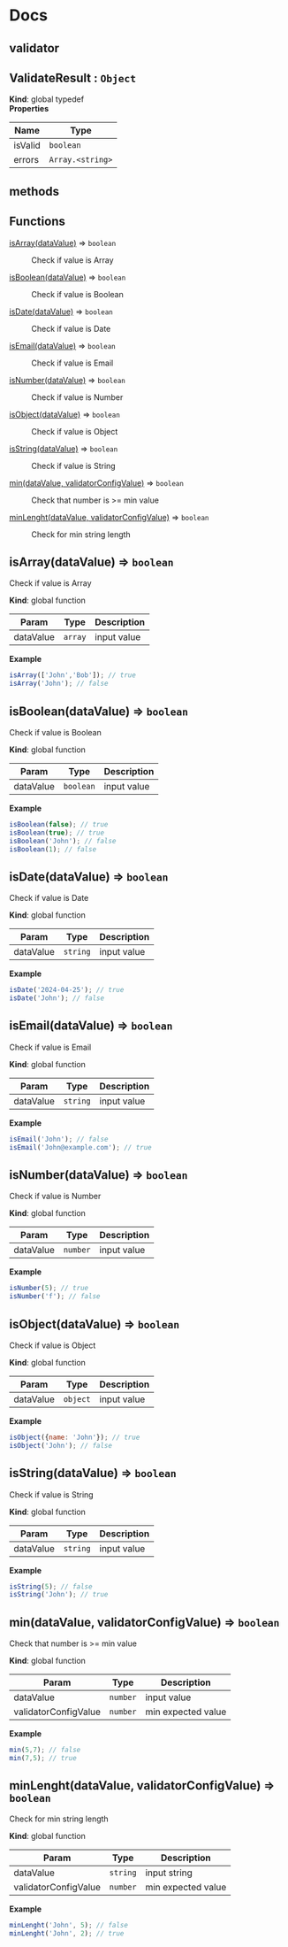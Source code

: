 
# Docs
## validator
<a name="ValidateResult"></a>

## ValidateResult : <code>Object</code>
**Kind**: global typedef  
**Properties**

| Name | Type |
| --- | --- |
| isValid | <code>boolean</code> | 
| errors | <code>Array.&lt;string&gt;</code> | 


## methods
## Functions

<dl>
<dt><a href="#isArray">isArray(dataValue)</a> ⇒ <code>boolean</code></dt>
<dd><p>Check if value is Array</p>
</dd>
<dt><a href="#isBoolean">isBoolean(dataValue)</a> ⇒ <code>boolean</code></dt>
<dd><p>Check if value is Boolean</p>
</dd>
<dt><a href="#isDate">isDate(dataValue)</a> ⇒ <code>boolean</code></dt>
<dd><p>Check if value is Date</p>
</dd>
<dt><a href="#isEmail">isEmail(dataValue)</a> ⇒ <code>boolean</code></dt>
<dd><p>Check if value is Email</p>
</dd>
<dt><a href="#isNumber">isNumber(dataValue)</a> ⇒ <code>boolean</code></dt>
<dd><p>Check if value is Number</p>
</dd>
<dt><a href="#isObject">isObject(dataValue)</a> ⇒ <code>boolean</code></dt>
<dd><p>Check if value is Object</p>
</dd>
<dt><a href="#isString">isString(dataValue)</a> ⇒ <code>boolean</code></dt>
<dd><p>Check if value is String</p>
</dd>
<dt><a href="#min">min(dataValue, validatorConfigValue)</a> ⇒ <code>boolean</code></dt>
<dd><p>Check that number is &gt;= min value</p>
</dd>
<dt><a href="#minLenght">minLenght(dataValue, validatorConfigValue)</a> ⇒ <code>boolean</code></dt>
<dd><p>Check for min string length</p>
</dd>
</dl>

<a name="isArray"></a>

## isArray(dataValue) ⇒ <code>boolean</code>
Check if value is Array

**Kind**: global function  

| Param | Type | Description |
| --- | --- | --- |
| dataValue | <code>array</code> | input value |

**Example**  
```js
isArray(['John','Bob']); // trueisArray('John'); // false
```
<a name="isBoolean"></a>

## isBoolean(dataValue) ⇒ <code>boolean</code>
Check if value is Boolean

**Kind**: global function  

| Param | Type | Description |
| --- | --- | --- |
| dataValue | <code>boolean</code> | input value |

**Example**  
```js
isBoolean(false); // trueisBoolean(true); // trueisBoolean('John'); // falseisBoolean(1); // false
```
<a name="isDate"></a>

## isDate(dataValue) ⇒ <code>boolean</code>
Check if value is Date

**Kind**: global function  

| Param | Type | Description |
| --- | --- | --- |
| dataValue | <code>string</code> | input value |

**Example**  
```js
isDate('2024-04-25'); // trueisDate('John'); // false
```
<a name="isEmail"></a>

## isEmail(dataValue) ⇒ <code>boolean</code>
Check if value is Email

**Kind**: global function  

| Param | Type | Description |
| --- | --- | --- |
| dataValue | <code>string</code> | input value |

**Example**  
```js
isEmail('John'); // falseisEmail('John@example.com'); // true
```
<a name="isNumber"></a>

## isNumber(dataValue) ⇒ <code>boolean</code>
Check if value is Number

**Kind**: global function  

| Param | Type | Description |
| --- | --- | --- |
| dataValue | <code>number</code> | input value |

**Example**  
```js
isNumber(5); // trueisNumber('f'); // false
```
<a name="isObject"></a>

## isObject(dataValue) ⇒ <code>boolean</code>
Check if value is Object

**Kind**: global function  

| Param | Type | Description |
| --- | --- | --- |
| dataValue | <code>object</code> | input value |

**Example**  
```js
isObject({name: 'John'}); // trueisObject('John'); // false
```
<a name="isString"></a>

## isString(dataValue) ⇒ <code>boolean</code>
Check if value is String

**Kind**: global function  

| Param | Type | Description |
| --- | --- | --- |
| dataValue | <code>string</code> | input value |

**Example**  
```js
isString(5); // falseisString('John'); // true
```
<a name="min"></a>

## min(dataValue, validatorConfigValue) ⇒ <code>boolean</code>
Check that number is >= min value

**Kind**: global function  

| Param | Type | Description |
| --- | --- | --- |
| dataValue | <code>number</code> | input value |
| validatorConfigValue | <code>number</code> | min expected value |

**Example**  
```js
min(5,7); // falsemin(7,5); // true
```
<a name="minLenght"></a>

## minLenght(dataValue, validatorConfigValue) ⇒ <code>boolean</code>
Check for min string length

**Kind**: global function  

| Param | Type | Description |
| --- | --- | --- |
| dataValue | <code>string</code> | input string |
| validatorConfigValue | <code>number</code> | min expected value |

**Example**  
```js
minLenght('John', 5); // falseminLenght('John', 2); // true
```

